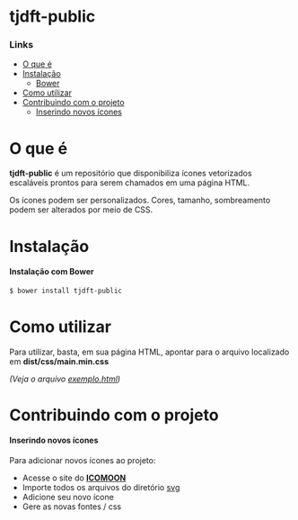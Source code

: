 tjdft-public
============

### Links
- [O que é](#o-que-é)
- [Instalação](#instalação)
    - [Bower](#instalação-com-bower)
- [Como utilizar](#como-utilizar)
- [Contribuindo com o projeto](#contribuindo-com-o-projeto)
    - [Inserindo novos ícones](#inserindo-novos-ícones)
# O que é

**tjdft-public** é um repositório que disponibiliza ícones vetorizados escaláveis prontos para serem chamados em uma página HTML.

Os ícones podem ser personalizados. Cores, tamanho, sombreamento podem ser alterados por meio de CSS.

# Instalação

#### Instalação com Bower
```sh
$ bower install tjdft-public
```

# Como utilizar

Para utilizar, basta, em sua página HTML, apontar para o arquivo localizado em **dist/css/main.min.css**

*(Veja o arquivo [exemplo.html](examples/example.html))*


# Contribuindo com o projeto

#### Inserindo novos ícones

Para adicionar novos ícones ao projeto:

- Acesse o site do **[ICOMOON](https://icomoon.io/app)**
- Importe todos os arquivos do diretório [svg](svg)
- Adicione seu novo ícone
- Gere as novas fontes / css
